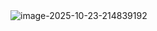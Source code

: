 <img src="https://i.ibb.co/VcpLMngS/image-2025-10-23-214839192.png" alt="image-2025-10-23-214839192" border="0">
